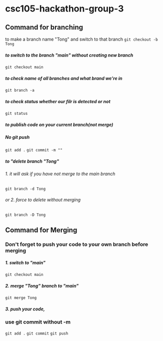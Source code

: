# csc105-hackathon-group-3

## Command for branching
to make a branch name "Tong" and switch to that branch
`git checkout -b Tong`

##### to switch to the branch "main" without creating new branch
`git checkout main`

##### to check name of all branches and what brand we're in
`git branch -a`

##### to check status whether our filr is detected or not
`git status`

##### to publish code on your current branch(not merge)
##### No git push
`git add .`
`git commit -m ""`

##### to "delete branch "Tong"
###### 1. it will ask if you have not merge to the main branch
`git branch -d Tong`
###### or 2. force to delete without merging
`git branch -D Tong`


## Command for Merging
### Don't forget to push your code to your own branch before merging

##### 1. switch to "main"
`git checkout main`

##### 2. merge "Tong" branch to "main"
`git merge Tong`

##### 3. push your code,
### use git commit without -m
`git add .`
`git commit`
`git push`
